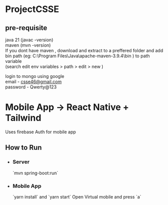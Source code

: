 # ProjectCSSE

## pre-requisite

java 21 (javac -version)  
maven (mvn -version)  
If you dont have maven , download and extract to a preffered folder and add bin path (eg: C:\Program Files\Java\apache-maven-3.9.4\bin ) to path variable  
(search edit env variables > path > edit > new )

login to mongo using google  
email - csse46@gmail.com  
password - Qwerty@123

# Mobile App -> React Native + Tailwind

Uses firebase Auth for mobile app
<br/>

<h2> How to Run </h2>
<ul>
    <li>
        <h3>Server</h3>
    </li>
        `mvn spring-boot:run`
    <li>
        <h3>Mobile App</h3>
    </li>
        `yarn install` and `yarn start` Open Virtual mobile and press `a`
</ul>
